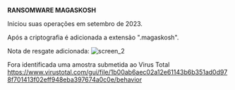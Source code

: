 **RANSOMWARE MAGASKOSH**

Iniciou suas operações em setembro de 2023. 

Após a criptografia é adicionada a extensão ".magaskosh". 

Nota de resgate adicionada: 
![screen_2](https://github.com/crocodyli/Ransomwares-TTP/assets/113185400/38f6b2df-a8b5-4432-a5d7-831fe2afd8a1)

Fora identificada uma amostra submetida ao Virus Total
https://www.virustotal.com/gui/file/1b00ab6aec02a12e61143b6b351ad0d978f701413f02eff948eba397674a0c0e/behavior 

